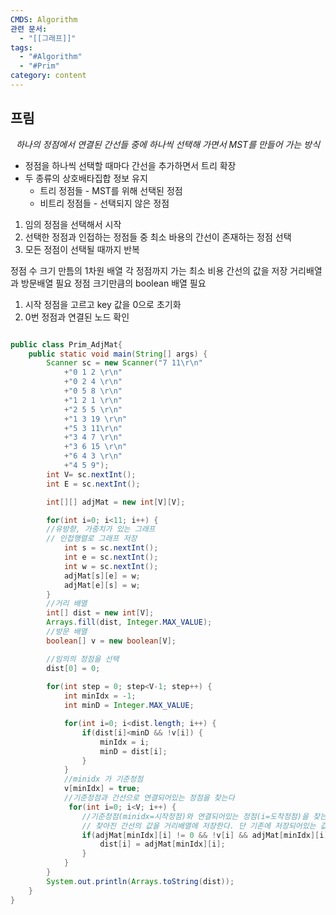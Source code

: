 ```yaml
---
CMDS: Algorithm
관련 문서:
  - "[[그래프]]"
tags:
  - "#Algorithm"
  - "#Prim"
category: content
---
```

## 프림

<center><i>하나의 정점에서 연결된 간선들 중에 하나씩 선택해 가면서 MST를 만들어 가는 방식</i></center>

- 정점을 하나씩 선택할 때마다 간선을 추가하면서 트리 확장
- 두 종류의 상호배타집합 정보 유지
	- 트리 정점들 - MST를 위해 선택된 정점
	- 비트리 정점들 - 선택되지 않은 정점
1. 임의 정점을 선택해서 시작
2. 선택한 정점과 인접하는 정점들 중 최소 바용의 간선이 존재하는 정점 선택
3. 모든 정점이 선택될 때까지 반복

정점 수 크기 만틈의 1차원 배열
각 정점까지 가는 최소 비용 간선의 값을 저장
거리배열과 방문배열 필요
정점 크기만큼의 boolean 배열 필요

1. 시작 정점을 고르고 key 값을 0으로 초기화
2. 0번 정점과 연결된 노드 확인


```java

public class Prim_AdjMat{
	public static void main(String[] args) {
		Scanner sc = new Scanner("7 11\r\n"
			+"0 1 2 \r\n"
			+"0 2 4 \r\n"
			+"0 5 8 \r\n"
			+"1 2 1 \r\n"
			+"2 5 5 \r\n"
			+"1 3 19 \r\n"
			+"5 3 11\r\n"
			+"3 4 7 \r\n"
			+"3 6 15 \r\n"
			+"6 4 3 \r\n"
			+"4 5 9");
		int V= sc.nextInt();
		int E = sc.nextInt();

		int[][] adjMat = new int[V][V];

		for(int i=0; i<11; i++) {
		//유방향, 가중치가 있는 그래프
		// 인접행렬로 그래프 저장
			int s = sc.nextInt();
			int e = sc.nextInt();
			int w = sc.nextInt();
			adjMat[s][e] = w;
			adjMat[e][s] = w;
		}
		//거리 배열
		int[] dist = new int[V];
		Arrays.fill(dist, Integer.MAX_VALUE);
		//방문 배열
		boolean[] v = new boolean[V];

		//임의의 정점을 선택
		dist[0] = 0;
			
		for(int step = 0; step<V-1; step++) {
			int minIdx = -1;
			int minD = Integer.MAX_VALUE;

			for(int i=0; i<dist.length; i++) {
				if(dist[i]<minD && !v[i]) {
					minIdx = i;
					minD = dist[i];
				}
			}
			//minidx 가 기준정점
			v[minIdx] = true;
			//기준정점과 간선으로 연결되어있는 정점을 찾는다
			 for(int i=0; i<V; i++) {
				//기준정점(minidx=시작정점)와 연결되어있는 정점(i=도착정점)을 찾는다
				// 찾아진 간선의 값을 거리배열에 저장한다. 단 기존에 저장되어있는 값보다 작다면...
				if(adjMat[minIdx][i] != 0 && !v[i] && adjMat[minIdx][i] < dist[i]) {
					dist[i] = adjMat[minIdx][i];
				}
			}
		}
		System.out.println(Arrays.toString(dist));
	}
}
```